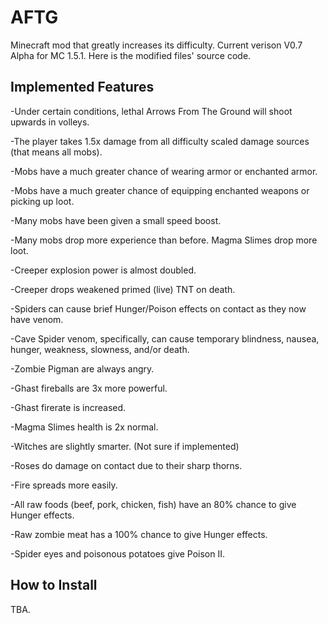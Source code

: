 AFTG 
====

Minecraft mod that greatly increases its difficulty. 
Current verison V0.7 Alpha for MC 1.5.1.
Here is the modified files' source code.

Implemented Features
---------------------
-Under certain conditions, lethal Arrows From The Ground will shoot upwards in volleys.

-The player takes 1.5x damage from all difficulty scaled damage sources (that means all mobs).

-Mobs have a much greater chance of wearing armor or enchanted armor.

-Mobs have a much greater chance of equipping enchanted weapons or picking up loot.

-Many mobs have been given a small speed boost.

-Many mobs drop more experience than before. Magma Slimes drop more loot.

-Creeper explosion power is almost doubled.

-Creeper drops weakened primed (live) TNT on death.

-Spiders can cause brief Hunger/Poison effects on contact as they now have venom.

-Cave Spider venom, specifically, can cause temporary blindness, nausea, hunger, weakness, slowness, and/or death.

-Zombie Pigman are always angry. 

-Ghast fireballs are 3x more powerful.

-Ghast firerate is increased.

-Magma Slimes health is 2x normal.

-Witches are slightly smarter. (Not sure if implemented)

-Roses do damage on contact due to their sharp thorns.

-Fire spreads more easily.

-All raw foods (beef, pork, chicken, fish) have an 80% chance to give Hunger effects.

-Raw zombie meat has a 100% chance to give Hunger effects.

-Spider eyes and poisonous potatoes give Poison II. 


How to Install
--------------
TBA.







